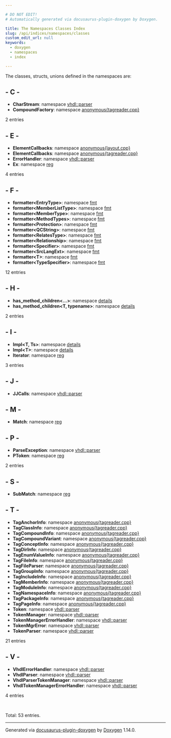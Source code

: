 ```yaml
---

# DO NOT EDIT!
# Automatically generated via docusaurus-plugin-doxygen by Doxygen.

title: The Namespaces Classes Index
slug: /api/indices/namespaces/classes
custom_edit_url: null
keywords:
  - doxygen
  - namespaces
  - index

---
```


<div class="doxyPage">

<p>The classes, structs, unions defined in the namespaces are:</p>

## - C -

<ul>
<li><b>CharStream</b>: namespace <a href="/web-doxygen/docs/api/classes/vhdl/parser/charstream">vhdl::parser</a></li>
<li><b>CompoundFactory</b>: namespace <a href="/web-doxygen/docs/api/structs/anonymous-tagreader-cpp-/compoundfactory">anonymous{tagreader.cpp}</a></li>
</ul>
<p>2 entries</p>

## - E -

<ul>
<li><b>ElementCallbacks</b>: namespace <a href="/web-doxygen/docs/api/structs/anonymous-layout-cpp-/elementcallbacks">anonymous{layout.cpp}</a></li>
<li><b>ElementCallbacks</b>: namespace <a href="/web-doxygen/docs/api/structs/anonymous-tagreader-cpp-/elementcallbacks">anonymous{tagreader.cpp}</a></li>
<li><b>ErrorHandler</b>: namespace <a href="/web-doxygen/docs/api/classes/vhdl/parser/errorhandler">vhdl::parser</a></li>
<li><b>Ex</b>: namespace <a href="/web-doxygen/docs/api/classes/reg/ex">reg</a></li>
</ul>
<p>4 entries</p>

## - F -

<ul>
<li><b>formatter&lt;EntryType&gt;</b>: namespace <a href="/web-doxygen/docs/api/structs/fmt/formatter-ac7a8b6ccc179c66c0c6a42436bfe08e">fmt</a></li>
<li><b>formatter&lt;MemberListType&gt;</b>: namespace <a href="/web-doxygen/docs/api/structs/fmt/formatter-c960f428801913f923f15600edfb1350">fmt</a></li>
<li><b>formatter&lt;MemberType&gt;</b>: namespace <a href="/web-doxygen/docs/api/structs/fmt/formatter-a295d5763d866422fbb9f0f73b5aeb1a">fmt</a></li>
<li><b>formatter&lt;MethodTypes&gt;</b>: namespace <a href="/web-doxygen/docs/api/structs/fmt/formatter-90b67b5fff342f1f4811ae76fe2c9660">fmt</a></li>
<li><b>formatter&lt;Protection&gt;</b>: namespace <a href="/web-doxygen/docs/api/structs/fmt/formatter-daff972618727491746978371a4d085f">fmt</a></li>
<li><b>formatter&lt;QCString&gt;</b>: namespace <a href="/web-doxygen/docs/api/structs/fmt/formatter-fa4158f88247518f118826f72729e28e">fmt</a></li>
<li><b>formatter&lt;RelatesType&gt;</b>: namespace <a href="/web-doxygen/docs/api/structs/fmt/formatter-fcc5bf00f385d03831cd3caa023f8800">fmt</a></li>
<li><b>formatter&lt;Relationship&gt;</b>: namespace <a href="/web-doxygen/docs/api/structs/fmt/formatter-0429673a9028c4f3fa9d52d2e17897f3">fmt</a></li>
<li><b>formatter&lt;Specifier&gt;</b>: namespace <a href="/web-doxygen/docs/api/structs/fmt/formatter-5ea0b39724d6aada50678fd65eb3d74b">fmt</a></li>
<li><b>formatter&lt;SrcLangExt&gt;</b>: namespace <a href="/web-doxygen/docs/api/structs/fmt/formatter-6625149323a2be27829912899c3034b9">fmt</a></li>
<li><b>formatter&lt;T&gt;</b>: namespace <a href="/web-doxygen/docs/api/structs/fmt/formatter">fmt</a></li>
<li><b>formatter&lt;TypeSpecifier&gt;</b>: namespace <a href="/web-doxygen/docs/api/structs/fmt/formatter-3bc0763cf07398a7c5644ce192ea65ea">fmt</a></li>
</ul>
<p>12 entries</p>

## - H -

<ul>
<li><b>has_method_children&lt;...&gt;</b>: namespace <a href="/web-doxygen/docs/api/structs/details/has-method-children-172d1b5c44de4c71f21bb0fc526052e1">details</a></li>
<li><b>has_method_children&lt;T, typename&gt;</b>: namespace <a href="/web-doxygen/docs/api/structs/details/has-method-children">details</a></li>
</ul>
<p>2 entries</p>

## - I -

<ul>
<li><b>Impl&lt;T, Ts&gt;</b>: namespace <a href="/web-doxygen/docs/api/structs/details/impl">details</a></li>
<li><b>Impl&lt;T&gt;</b>: namespace <a href="/web-doxygen/docs/api/structs/details/impl-f7399366cd6336ecbea702c3289d9432">details</a></li>
<li><b>Iterator</b>: namespace <a href="/web-doxygen/docs/api/classes/reg/iterator">reg</a></li>
</ul>
<p>3 entries</p>

## - J -

<ul>
<li><b>JJCalls</b>: namespace <a href="/web-doxygen/docs/api/structs/vhdl/parser/jjcalls">vhdl::parser</a></li>
</ul>

## - M -

<ul>
<li><b>Match</b>: namespace <a href="/web-doxygen/docs/api/classes/reg/match">reg</a></li>
</ul>

## - P -

<ul>
<li><b>ParseException</b>: namespace <a href="/web-doxygen/docs/api/classes/vhdl/parser/parseexception">vhdl::parser</a></li>
<li><b>PToken</b>: namespace <a href="/web-doxygen/docs/api/classes/reg/ptoken">reg</a></li>
</ul>
<p>2 entries</p>

## - S -

<ul>
<li><b>SubMatch</b>: namespace <a href="/web-doxygen/docs/api/classes/reg/submatch">reg</a></li>
</ul>

## - T -

<ul>
<li><b>TagAnchorInfo</b>: namespace <a href="/web-doxygen/docs/api/classes/anonymous-tagreader-cpp-/taganchorinfo">anonymous{tagreader.cpp}</a></li>
<li><b>TagClassInfo</b>: namespace <a href="/web-doxygen/docs/api/structs/anonymous-tagreader-cpp-/tagclassinfo">anonymous{tagreader.cpp}</a></li>
<li><b>TagCompoundInfo</b>: namespace <a href="/web-doxygen/docs/api/structs/anonymous-tagreader-cpp-/tagcompoundinfo">anonymous{tagreader.cpp}</a></li>
<li><b>TagCompoundVariant</b>: namespace <a href="/web-doxygen/docs/api/classes/anonymous-tagreader-cpp-/tagcompoundvariant">anonymous{tagreader.cpp}</a></li>
<li><b>TagConceptInfo</b>: namespace <a href="/web-doxygen/docs/api/structs/anonymous-tagreader-cpp-/tagconceptinfo">anonymous{tagreader.cpp}</a></li>
<li><b>TagDirInfo</b>: namespace <a href="/web-doxygen/docs/api/structs/anonymous-tagreader-cpp-/tagdirinfo">anonymous{tagreader.cpp}</a></li>
<li><b>TagEnumValueInfo</b>: namespace <a href="/web-doxygen/docs/api/classes/anonymous-tagreader-cpp-/tagenumvalueinfo">anonymous{tagreader.cpp}</a></li>
<li><b>TagFileInfo</b>: namespace <a href="/web-doxygen/docs/api/structs/anonymous-tagreader-cpp-/tagfileinfo">anonymous{tagreader.cpp}</a></li>
<li><b>TagFileParser</b>: namespace <a href="/web-doxygen/docs/api/classes/anonymous-tagreader-cpp-/tagfileparser">anonymous{tagreader.cpp}</a></li>
<li><b>TagGroupInfo</b>: namespace <a href="/web-doxygen/docs/api/structs/anonymous-tagreader-cpp-/taggroupinfo">anonymous{tagreader.cpp}</a></li>
<li><b>TagIncludeInfo</b>: namespace <a href="/web-doxygen/docs/api/classes/anonymous-tagreader-cpp-/tagincludeinfo">anonymous{tagreader.cpp}</a></li>
<li><b>TagMemberInfo</b>: namespace <a href="/web-doxygen/docs/api/classes/anonymous-tagreader-cpp-/tagmemberinfo">anonymous{tagreader.cpp}</a></li>
<li><b>TagModuleInfo</b>: namespace <a href="/web-doxygen/docs/api/structs/anonymous-tagreader-cpp-/tagmoduleinfo">anonymous{tagreader.cpp}</a></li>
<li><b>TagNamespaceInfo</b>: namespace <a href="/web-doxygen/docs/api/structs/anonymous-tagreader-cpp-/tagnamespaceinfo">anonymous{tagreader.cpp}</a></li>
<li><b>TagPackageInfo</b>: namespace <a href="/web-doxygen/docs/api/structs/anonymous-tagreader-cpp-/tagpackageinfo">anonymous{tagreader.cpp}</a></li>
<li><b>TagPageInfo</b>: namespace <a href="/web-doxygen/docs/api/structs/anonymous-tagreader-cpp-/tagpageinfo">anonymous{tagreader.cpp}</a></li>
<li><b>Token</b>: namespace <a href="/web-doxygen/docs/api/classes/vhdl/parser/token">vhdl::parser</a></li>
<li><b>TokenManager</b>: namespace <a href="/web-doxygen/docs/api/classes/vhdl/parser/tokenmanager">vhdl::parser</a></li>
<li><b>TokenManagerErrorHandler</b>: namespace <a href="/web-doxygen/docs/api/classes/vhdl/parser/tokenmanagererrorhandler">vhdl::parser</a></li>
<li><b>TokenMgrError</b>: namespace <a href="/web-doxygen/docs/api/classes/vhdl/parser/tokenmgrerror">vhdl::parser</a></li>
<li><b>TokenParser</b>: namespace <a href="/web-doxygen/docs/api/classes/vhdl/parser/tokenparser">vhdl::parser</a></li>
</ul>
<p>21 entries</p>

## - V -

<ul>
<li><b>VhdlErrorHandler</b>: namespace <a href="/web-doxygen/docs/api/classes/vhdl/parser/vhdlerrorhandler">vhdl::parser</a></li>
<li><b>VhdlParser</b>: namespace <a href="/web-doxygen/docs/api/classes/vhdl/parser/vhdlparser">vhdl::parser</a></li>
<li><b>VhdlParserTokenManager</b>: namespace <a href="/web-doxygen/docs/api/classes/vhdl/parser/vhdlparsertokenmanager">vhdl::parser</a></li>
<li><b>VhdlTokenManagerErrorHandler</b>: namespace <a href="/web-doxygen/docs/api/classes/vhdl/parser/vhdltokenmanagererrorhandler">vhdl::parser</a></li>
</ul>
<p>4 entries</p>
<br/>
<p>Total: 53 entries.</p>

<hr/>

<p class="doxyGeneratedBy">Generated via <a href="https://github.com/xpack/docusaurus-plugin-doxygen">docusaurus-plugin-doxygen</a> by <a href="https://www.doxygen.nl">Doxygen</a> 1.14.0.</p>

</div>
